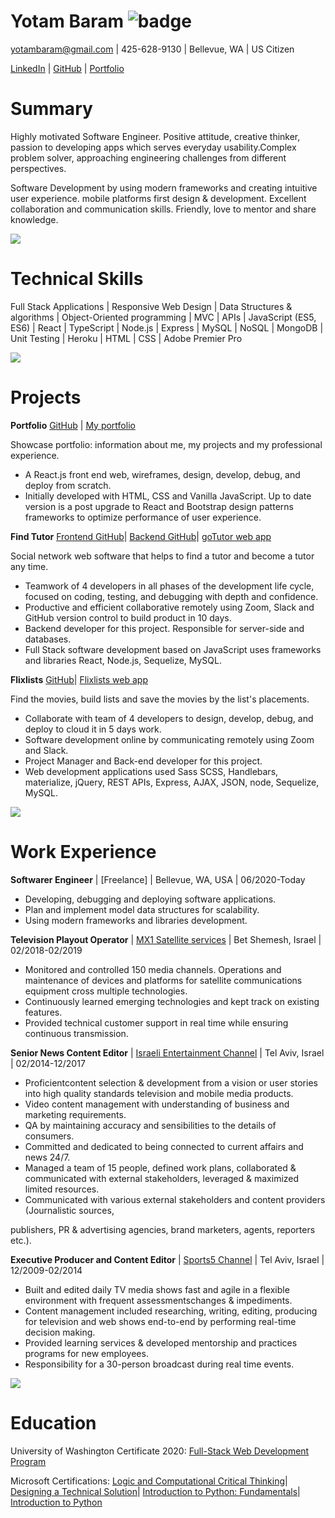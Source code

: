 # Yotam Baram ![badge](https://img.shields.io/badge/Software-Developer-brightgreen)

yotambaram@gmail.com | 425-628-9130 | Bellevue, WA | US Citizen

[LinkedIn](https://www.linkedin.com/in/yotambaram/) |
[GitHub](https://github.com/yotambaram) |
[Portfolio](https://yotam.herokuapp.com/)

# Summary
Highly motivated Software Engineer. Positive attitude, creative thinker, passion to developing apps which serves everyday usability.Complex problem solver, approaching engineering challenges from different perspectives.

Software Development by using modern frameworks and creating intuitive user experience. mobile platforms first design &amp; development. Excellent collaboration and communication skills. Friendly, love to mentor and share knowledge.

![](RackMultipart20200928-4-1odi0kx_html_7d7e44fa345f092f.gif)

# Technical Skills
 Full Stack Applications | Responsive Web Design | Data Structures &amp; algorithms | Object-Oriented programming | MVC | APIs | JavaScript (ES5, ES6) | React | TypeScript | Node.js | Express | MySQL | NoSQL | MongoDB | Unit Testing | Heroku | HTML | CSS | Adobe Premier Pro

![](RackMultipart20200928-4-1odi0kx_html_7d7e44fa345f092f.gif)

# Projects

**Portfolio** 
[GitHub](https://github.com/yotambaram/portfolio-react) |
[My portfolio](https://yotam.herokuapp.com/)

Showcase portfolio: information about me, my projects and my professional experience.

- A React.js front end web, wireframes, design, develop, debug, and deploy from scratch.
- Initially developed with HTML, CSS and Vanilla JavaScript. Up to date version is a post upgrade to React and Bootstrap design patterns frameworks to optimize performance of user experience.

**Find Tutor** 
[Frontend GitHub](https://github.com/yotambaram/go-tutor-front)|
[Backend GitHub](https://github.com/yotambaram/go-tutor-back)|
[goTutor web app](https://gotutor.herokuapp.com/)

Social network web software that helps to find a tutor and become a tutor any time.

- Teamwork of 4 developers in all phases of the development life cycle, focused on coding, testing, and debugging with depth and confidence.
- Productive and efficient collaborative remotely using Zoom, Slack and GitHub version control to build product in 10 days.
- Backend developer for this project. Responsible for server-side and databases.
- Full Stack software development based on JavaScript uses frameworks and libraries React, Node.js, Sequelize, MySQL.

**Flixlists**
[GitHub](https://github.com/yotambaram/Flixlists)|
[Flixlists web app](https://flixlists.herokuapp.com/)

Find the movies, build lists and save the movies by the list&#39;s placements.

- Collaborate with team of 4 developers to design, develop, debug, and deploy to cloud it in 5 days work.
- Software development online by communicating remotely using Zoom and Slack.
- Project Manager and Back-end developer for this project.
- Web development applications used Sass SCSS, Handlebars, materialize, jQuery, REST APIs, Express, AJAX, JSON, node, Sequelize, MySQL.

![](RackMultipart20200928-4-1odi0kx_html_7d7e44fa345f092f.gif)

# Work Experience

**Softwarer Engineer** | 
[Freelance] | Bellevue, WA, USA | 06/2020-Today

- Developing, debugging and deploying software applications.
- Plan and implement model data structures for scalability.
- Using modern frameworks and libraries development.

**Television Playout Operator** | 
[MX1 Satellite services](https://www.mx1.com/) | Bet Shemesh, Israel | 02/2018-02/2019

- Monitored and controlled 150 media channels. Operations and maintenance of devices and platforms for satellite communications equipment cross multiple technologies.
- Continuously learned emerging technologies and kept track on existing features.
- Provided technical customer support in real time while ensuring continuous transmission.

**Senior News Content Editor** | 
[Israeli Entertainment Channel](https://hscc.co.il/) | Tel Aviv, Israel | 02/2014-12/2017

- Proficientcontent selection &amp; development from a vision or user stories into high quality standards television and mobile media products.
- Video content management with understanding of business and marketing requirements.
- QA by maintaining accuracy and sensibilities to the details of consumers.
- Committed and dedicated to being connected to current affairs and news 24/7.
- Managed a team of 15 people, defined work plans, collaborated &amp; communicated with external stakeholders, leveraged &amp; maximized limited resources.
- Communicated with various external stakeholders and content providers (Journalistic sources,

publishers, PR &amp; advertising agencies, brand marketers, agents, reporters etc.).

**Executive Producer and Content Editor** | 
[Sports5 Channel](https://www.sport5.co.il/) | Tel Aviv, Israel | 12/2009-02/2014

- Built and edited daily TV media shows fast and agile in a flexible environment with frequent assessmentschanges &amp; impediments.
- Content management included researching, writing, editing, producing for television and web shows end-to-end by performing real-time decision making.
- Provided learning services &amp; developed mentorship and practices programs for new employees.
- Responsibility for a 30-person broadcast during real time events.

![](RackMultipart20200928-4-1odi0kx_html_7d7e44fa345f092f.gif)

# Education

University of Washington Certificate 2020: 
[Full-Stack Web Development Program](https://drive.google.com/file/d/1eL6dm6ggWIfjATtoEY7YNOMpOYYB6Mne/view?usp=sharing)‎

Microsoft Certifications: 
[Logic and Computational Critical Thinking](https://courses.edx.org/certificates/716f9f7c52e540acad0324c6e14ea0d1)|
[Designing a Technical Solution](https://courses.edx.org/certificates/162f62ba6e104d96bfc586086bb910d9)| 
[Introduction to Python: Fundamentals](https://courses.edx.org/certificates/8fcbfee91a05483e9157f1c80115457c)|
[Introduction to Python](https://courses.edx.org/certificates/26aa668dea9c473e854e52cc05c181f5)
